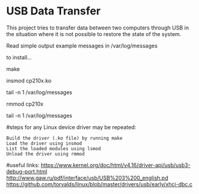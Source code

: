 # USB Data Transfer

This project tries to transfer data between two computers through USB in the situation where it is not possible to restore the state of the system.


Read simple output example messages in /var/log/messages

to install...

make

insmod cp210x.ko

tail -n 1 /var/log/messages

rmmod cp210x

tail -n 1 /var/log/messages


#steps for any Linux device driver may be repeated:

    Build the driver (.ko file) by running make
    Load the driver using insmod
    List the loaded modules using lsmod
    Unload the driver using rmmod

#useful links: 
    https://www.kernel.org/doc/html/v4.16/driver-api/usb/usb3-debug-port.html
    http://www.gaw.ru/pdf/interface/usb/USB%203%200_english.pd
    https://github.com/torvalds/linux/blob/master/drivers/usb/early/xhci-dbc.c

